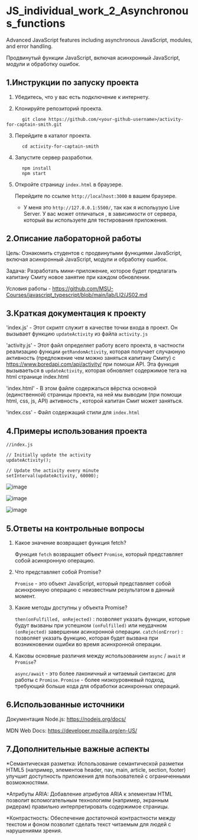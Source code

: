 # JS_individual_work_2_Asynchronous_functions

Advanced JavaScript features including asynchronous JavaScript, modules, and error handling.

Продвинутый функции JavaScript, включая асинхронный JavaScript, модули и обработку ошибок.

## 1.Инструкции по запуску проекта

1. Убедитесь, что у вас есть подключение к интернету.

2. Клонируйте репозиторий проекта.
   
```  
      git clone https://github.com/<your-github-username>/activity-for-captain-smith.git
 ```

3. Перейдите в каталог проекта.
```
      cd activity-for-captain-smith
```

4. Запустите сервер разработки.
```
      npm install
      npm start
```
5. Откройте страницу `index.html` в браузере.
   
   Перейдите по ссылке `http://localhost:3000` в вашем браузере.

   * У меня это `http://127.0.0.1:5500/`, так как я испольузую Live Server. У вас может отличаться , в зависимости от сервера, который вы используете для тестирования приложения.

## 2.Описание лабораторной работы

Цель: Ознакомить студентов с продвинутыми функциями JavaScript, включая асинхронный JavaScript, модули и обработку ошибок.

Задача: Разработать мини-приложение, которое будет предлагать капитану Смиту новое занятие при каждом обновлении.

Условия работы - https://github.com/MSU-Courses/javascript_typescript/blob/main/lab/LI2/JS02.md

## 3.Краткая документация к проекту

   'index.js' - Этот скрипт служит в качестве точки входа в проект. Он вызывает функцию `updateActivity` из файла `activity.js`

   'activity.js' - Этот файл определяет работу всего проекта, в частности реализацию функции `getRandomActivity`, которая получает случаюную активность (предложение чем можно заняться капитану Смиту) с                               https://www.boredapi.com/api/activity/ при помоши API. Эта функция вызываеться в `updateActivity`, которая обновляет содержимое тега <i id="activity"></i> на html странице index.html

   'index.html' - В этом файле содержаться вёрстка основной (единственной) страницы проекта, на ней мы выводим (при помощи html, css, js, API) активность , которой капитан Смит может заняться.

   'index.css' - Файл содержащий стили для `index.html`

## 4.Примеры использования проекта


```
//index.js

// Initially update the activity
updateActivity();

// Update the activity every minute
setInterval(updateActivity, 60000);
```

![image](https://github.com/zabudico/JS_individual_work_2_Asynchronous_JS/assets/112975702/7a5d0ecb-5b12-4ec5-bbca-0d3c0a9d8fcd)

![image](https://github.com/zabudico/JS_individual_work_2_Asynchronous_JS/assets/112975702/960f3878-7ffe-47c4-bf50-844797dfa162)

![image](https://github.com/zabudico/JS_individual_work_2_Asynchronous_JS/assets/112975702/bacdcb92-32be-474f-921c-dd81e2a14199)

## 5.Ответы на контрольные вопросы

1. Какое значение возвращает функция fetch?

      Функция `fetch` возвращает объект `Promise`, который представляет собой асинхронную операцию.

2. Что представляет собой Promise?
 
      `Promise` - это объект JavaScript, который представляет собой асинхронную операцию с неизвестным результатом в данный момент.

3. Какие методы доступны у объекта Promise?

      `then(onFulfilled, onRejected)` : позволяет указать функции, которые будут вызваны при успешном `(onFulfilled)` или неудачном `(onRejected)` завершении асинхронной операции.
      `catch(onError)` : позволяет указать функцию, которая будет вызвана при возникновении ошибки во время асинхронной операции.

4. Каковы основные различия между использованием `async` / `await` и `Promise`?

      `async/await` - это более лаконичный и читаемый синтаксис для работы с `Promise`.
      `Promise` - более низкоуровневый подход, требующий больше кода для обработки асинхронных операций.

## 6.Использованные источники

   Документация Node.js: https://nodejs.org/docs/

   MDN Web Docs: https://developer.mozilla.org/en-US/

## 7.Дополнительные важные аспекты

*Семантическая разметка: Использование семантической разметки HTML5 (например, элементов header, nav, main, article, section, footer) улучшит доступность приложения для пользователей с ограниченными возможностями.

*Атрибуты ARIA: Добавление атрибутов ARIA к элементам HTML позволит вспомогательным технологиям (например, экранным ридерам) правильно интерпретировать содержимое страницы.

*Контрастность: Обеспечение достаточной контрастности между текстом и фоном позволит сделать текст читаемым для людей с нарушениями зрения.

